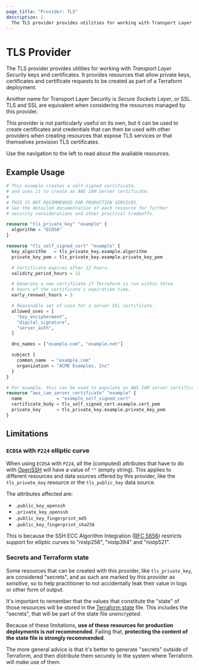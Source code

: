 ```yaml
---
page_title: "Provider: TLS"
description: |-
  The TLS provider provides utilities for working with Transport Layer Security keys and certificates.
---
```


# TLS Provider

The TLS provider provides utilities for working with *Transport Layer Security*
keys and certificates. It provides resources that
allow private keys, certificates and certificate requests to be
created as part of a Terraform deployment.

Another name for Transport Layer Security is *Secure Sockets Layer*,
or SSL. TLS and SSL are equivalent when considering the resources
managed by this provider.

This provider is not particularly useful on its own, but it can be
used to create certificates and credentials that can then be used
with other providers when creating resources that expose TLS
services or that themselves provision TLS certificates.

Use the navigation to the left to read about the available resources.

## Example Usage

```terraform
# This example creates a self-signed certificate,
# and uses it to create an AWS IAM Server certificate.
#
# THIS IS NOT RECOMMENDED FOR PRODUCTION SERVICES.
# See the detailed documentation of each resource for further
# security considerations and other practical tradeoffs.

resource "tls_private_key" "example" {
  algorithm = "ECDSA"
}

resource "tls_self_signed_cert" "example" {
  key_algorithm   = tls_private_key.example.algorithm
  private_key_pem = tls_private_key.example.private_key_pem

  # Certificate expires after 12 hours.
  validity_period_hours = 12

  # Generate a new certificate if Terraform is run within three
  # hours of the certificate's expiration time.
  early_renewal_hours = 3

  # Reasonable set of uses for a server SSL certificate.
  allowed_uses = [
    "key_encipherment",
    "digital_signature",
    "server_auth",
  ]

  dns_names = ["example.com", "example.net"]

  subject {
    common_name  = "example.com"
    organization = "ACME Examples, Inc"
  }
}

# For example, this can be used to populate an AWS IAM server certificate.
resource "aws_iam_server_certificate" "example" {
  name             = "example_self_signed_cert"
  certificate_body = tls_self_signed_cert.example.cert_pem
  private_key      = tls_private_key.example.private_key_pem
}
```

## Limitations

### `ECDSA` with `P224` elliptic curve

When using `ECDSA` with `P224`, all the (computed) attributes
that have to do with [OpenSSH](https://www.openssh.com/) will have a value of `""` (empty string).
This applies to different resources and data sources offered by this provider,
like the `tls_private_key` resource or the `tls_public_key` data source.

The attributes affected are:

* `.public_key_openssh`
* `.private_key_openssh`
* `.public_key_fingerprint_md5`
* `.public_key_fingerprint_sha256`

This is because the SSH ECC Algorithm Integration ([RFC 5656](https://datatracker.ietf.org/doc/html/rfc5656))
restricts support for elliptic curves to "nistp256", "nistp384" and "nistp521".

### Secrets and Terraform state

Some resources that can be created with this provider, like `tls_private_key`, are
considered "secrets", and as such are marked by this provider as _sensitive_, so to
help practitioner to not accidentally leak their value in logs or other form of output.

It's important to remember that the values that constitute the "state" of those
resources will be stored in the [Terraform state](https://www.terraform.io/language/state) file.
This includes the "secrets", that will be part of the state file *unencrypted*.

Because of these limitations, **use of these resources for production deployments is _not_ recommended**.
Failing that, **protecting the content of the state file is strongly recommended**.

The more general advice is that it's better to generate "secrets" outside of Terraform,
and then distribute them securely to the system where Terraform will make use of them.
